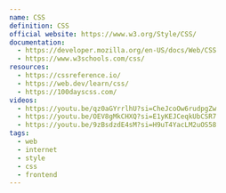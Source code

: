 ```yaml
---
name: CSS
definition: CSS
official website: https://www.w3.org/Style/CSS/
documentation:
  - https://developer.mozilla.org/en-US/docs/Web/CSS
  - https://www.w3schools.com/css/
resources:
  - https://cssreference.io/
  - https://web.dev/learn/css/
  - https://100dayscss.com/
videos:
  - https://youtu.be/qz0aGYrrlhU?si=CheJcoOw6rudpgZw
  - https://youtu.be/OEV8gMkCHXQ?si=E1yKEJCeqkUbCSR7
  - https://youtu.be/9zBsdzdE4sM?si=H9uT4YacLM2uOS58
tags:
  - web
  - internet
  - style
  - css
  - frontend
---
```

